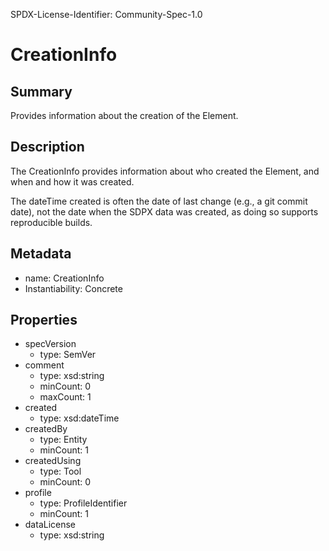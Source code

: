 SPDX-License-Identifier: Community-Spec-1.0

# CreationInfo

## Summary

Provides information about the creation of the Element.

## Description

The CreationInfo provides information about who created the Element, and when and how it was created. 

The dateTime created is often the date of last change (e.g., a git commit date), not the date when the SDPX data was created, as doing so supports reproducible builds.

## Metadata

- name: CreationInfo
- Instantiability: Concrete

## Properties

- specVersion
  - type: SemVer
- comment
  - type: xsd:string
  - minCount: 0
  - maxCount: 1
- created
  - type: xsd:dateTime
- createdBy
  - type: Entity
  - minCount: 1
- createdUsing
  - type: Tool
  - minCount: 0
- profile
  - type: ProfileIdentifier
  - minCount: 1
- dataLicense
  - type: xsd:string


